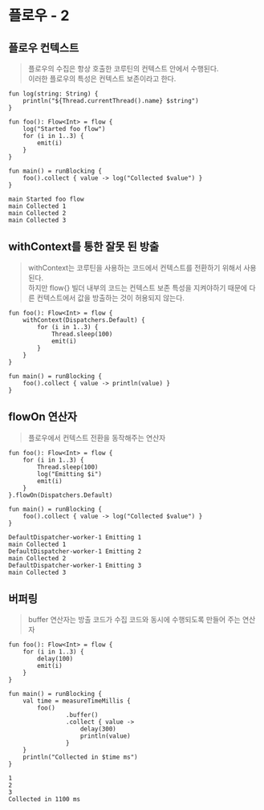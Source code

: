 # 플로우 - 2
## 플로우 컨텍스트
> 플로우의 수집은 항상 호출한 코루틴의 컨텍스트 안에서 수행된다.  
이러한 플로우의 특성은 컨텍스트 보존이라고 한다.

```
fun log(string: String) {
    println("${Thread.currentThread().name} $string")
}

fun foo(): Flow<Int> = flow {
    log("Started foo flow")
    for (i in 1..3) {
        emit(i)
    }
}

fun main() = runBlocking {
    foo().collect { value -> log("Collected $value") }
}

main Started foo flow
main Collected 1
main Collected 2
main Collected 3
```

## withContext를 통한 잘못 된 방출
> withContext는 코루틴을 사용하는 코드에서 컨텍스트를 전환하기 위해서 사용된다.  
하지만 flow{} 빌더 내부의 코드는 컨텍스트 보존 특성을 지켜야하기 때문에 다른 컨텍스트에서 값을 방출하는 것이 허용되지 않는다.

```
fun foo(): Flow<Int> = flow {
    withContext(Dispatchers.Default) {
        for (i in 1..3) {
            Thread.sleep(100)
            emit(i)
        }
    }
}

fun main() = runBlocking {
    foo().collect { value -> println(value) }
}
```

## flowOn 연산자
> 플로우에서 컨텍스트 전환을 동작해주는 연산자

```
fun foo(): Flow<Int> = flow {
    for (i in 1..3) {
        Thread.sleep(100)
        log("Emitting $i")
        emit(i)
    }
}.flowOn(Dispatchers.Default)

fun main() = runBlocking {
    foo().collect { value -> log("Collected $value") }
}

DefaultDispatcher-worker-1 Emitting 1
main Collected 1
DefaultDispatcher-worker-1 Emitting 2
main Collected 2
DefaultDispatcher-worker-1 Emitting 3
main Collected 3
```

## 버퍼링
> buffer 연산자는 방출 코드가 수집 코드와 동시에 수행되도록 만들어 주는 연산자

```
fun foo(): Flow<Int> = flow {
    for (i in 1..3) {
        delay(100)
        emit(i)
    }
}

fun main() = runBlocking {
    val time = measureTimeMillis {
        foo()
                .buffer()
                .collect { value ->
                    delay(300)
                    println(value)
                }
    }
    println("Collected in $time ms")
}

1
2
3
Collected in 1100 ms
```
